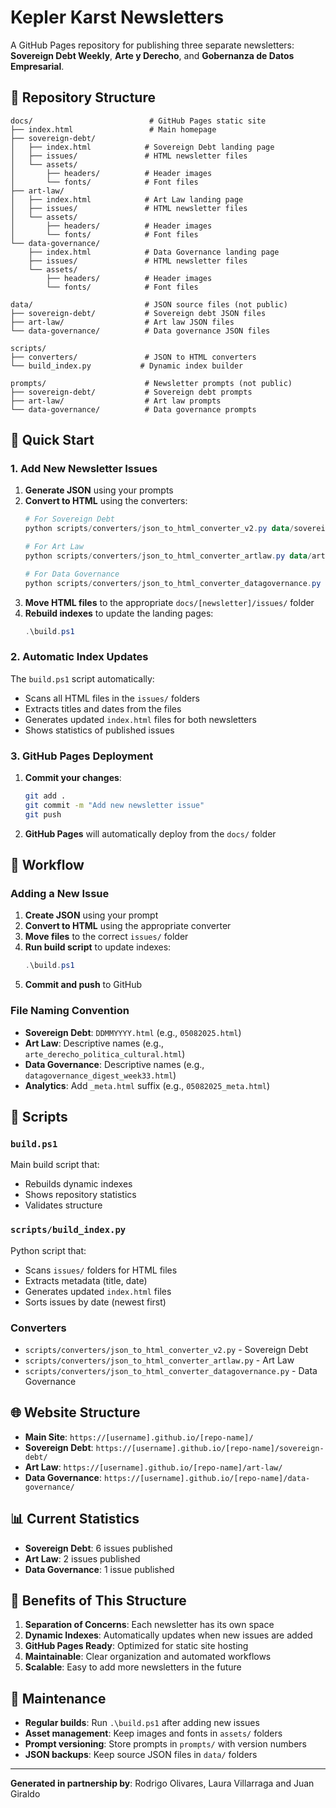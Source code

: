 # Kepler Karst Newsletters

A GitHub Pages repository for publishing three separate newsletters: **Sovereign Debt Weekly**, **Arte y Derecho**, and **Gobernanza de Datos Empresarial**.

## 📁 Repository Structure

```
docs/                          # GitHub Pages static site
├── index.html                 # Main homepage
├── sovereign-debt/
│   ├── index.html            # Sovereign Debt landing page
│   ├── issues/               # HTML newsletter files
│   └── assets/
│       ├── headers/          # Header images
│       └── fonts/            # Font files
├── art-law/
│   ├── index.html            # Art Law landing page
│   ├── issues/               # HTML newsletter files
│   └── assets/
│       ├── headers/          # Header images
│       └── fonts/            # Font files
└── data-governance/
    ├── index.html            # Data Governance landing page
    ├── issues/               # HTML newsletter files
    └── assets/
        ├── headers/          # Header images
        └── fonts/            # Font files

data/                         # JSON source files (not public)
├── sovereign-debt/           # Sovereign debt JSON files
├── art-law/                  # Art law JSON files
└── data-governance/          # Data governance JSON files

scripts/
├── converters/               # JSON to HTML converters
└── build_index.py           # Dynamic index builder

prompts/                      # Newsletter prompts (not public)
├── sovereign-debt/           # Sovereign debt prompts
├── art-law/                  # Art law prompts
└── data-governance/          # Data governance prompts
```

## 🚀 Quick Start

### 1. Add New Newsletter Issues

1. **Generate JSON** using your prompts
2. **Convert to HTML** using the converters:
   ```powershell
   # For Sovereign Debt
   python scripts/converters/json_to_html_converter_v2.py data/sovereign-debt/your_file.json
   
   # For Art Law
   python scripts/converters/json_to_html_converter_artlaw.py data/art-law/your_file.json
   
   # For Data Governance
   python scripts/converters/json_to_html_converter_datagovernance.py data/data-governance/your_file.json
   ```
3. **Move HTML files** to the appropriate `docs/[newsletter]/issues/` folder
4. **Rebuild indexes** to update the landing pages:
   ```powershell
   .\build.ps1
   ```

### 2. Automatic Index Updates

The `build.ps1` script automatically:
- Scans all HTML files in the `issues/` folders
- Extracts titles and dates from the files
- Generates updated `index.html` files for both newsletters
- Shows statistics of published issues

### 3. GitHub Pages Deployment

1. **Commit your changes**:
   ```bash
   git add .
   git commit -m "Add new newsletter issue"
   git push
   ```

2. **GitHub Pages** will automatically deploy from the `docs/` folder

## 📝 Workflow

### Adding a New Issue

1. **Create JSON** using your prompt
2. **Convert to HTML** using the appropriate converter
3. **Move files** to the correct `issues/` folder
4. **Run build script** to update indexes:
   ```powershell
   .\build.ps1
   ```
5. **Commit and push** to GitHub

### File Naming Convention

- **Sovereign Debt**: `DDMMYYYY.html` (e.g., `05082025.html`)
- **Art Law**: Descriptive names (e.g., `arte_derecho_politica_cultural.html`)
- **Data Governance**: Descriptive names (e.g., `datagovernance_digest_week33.html`)
- **Analytics**: Add `_meta.html` suffix (e.g., `05082025_meta.html`)

## 🔧 Scripts

### `build.ps1`
Main build script that:
- Rebuilds dynamic indexes
- Shows repository statistics
- Validates structure

### `scripts/build_index.py`
Python script that:
- Scans `issues/` folders for HTML files
- Extracts metadata (title, date)
- Generates updated `index.html` files
- Sorts issues by date (newest first)

### Converters
- `scripts/converters/json_to_html_converter_v2.py` - Sovereign Debt
- `scripts/converters/json_to_html_converter_artlaw.py` - Art Law
- `scripts/converters/json_to_html_converter_datagovernance.py` - Data Governance

## 🌐 Website Structure

- **Main Site**: `https://[username].github.io/[repo-name]/`
- **Sovereign Debt**: `https://[username].github.io/[repo-name]/sovereign-debt/`
- **Art Law**: `https://[username].github.io/[repo-name]/art-law/`
- **Data Governance**: `https://[username].github.io/[repo-name]/data-governance/`

## 📊 Current Statistics

- **Sovereign Debt**: 6 issues published
- **Art Law**: 2 issues published
- **Data Governance**: 1 issue published

## 🎯 Benefits of This Structure

1. **Separation of Concerns**: Each newsletter has its own space
2. **Dynamic Indexes**: Automatically updates when new issues are added
3. **GitHub Pages Ready**: Optimized for static site hosting
4. **Maintainable**: Clear organization and automated workflows
5. **Scalable**: Easy to add more newsletters in the future

## 🔄 Maintenance

- **Regular builds**: Run `.\build.ps1` after adding new issues
- **Asset management**: Keep images and fonts in `assets/` folders
- **Prompt versioning**: Store prompts in `prompts/` with version numbers
- **JSON backups**: Keep source JSON files in `data/` folders

---

**Generated in partnership by**: Rodrigo Olivares, Laura Villarraga and Juan Giraldo 